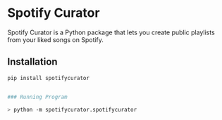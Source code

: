 # Spotify Curator

Spotify Curator is a Python package that lets you create public playlists from your liked songs on Spotify.

## Installation

```bash
pip install spotifycurator


### Running Program

> python -m spotifycurator.spotifycurator
